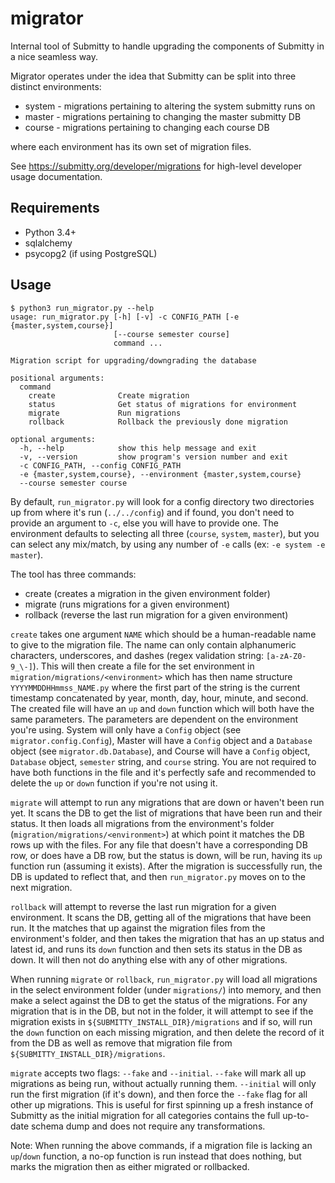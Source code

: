 migrator
========

Internal tool of Submitty to handle upgrading the components of Submitty
in a nice seamless way.

Migrator operates under the idea that Submitty can be split into three
distinct environments:
* system - migrations pertaining to altering the system submitty runs on
* master - migrations pertaining to changing the master submitty DB
* course - migrations pertaining to changing each course DB

where each environment has its own set of migration files.

See https://submitty.org/developer/migrations for high-level developer usage documentation.

Requirements
------------
* Python 3.4+
* sqlalchemy
* psycopg2 (if using PostgreSQL)

Usage
-----
```
$ python3 run_migrator.py --help
usage: run_migrator.py [-h] [-v] -c CONFIG_PATH [-e {master,system,course}]
                       [--course semester course]
                       command ...

Migration script for upgrading/downgrading the database

positional arguments:
  command
    create              Create migration
    status              Get status of migrations for environment
    migrate             Run migrations
    rollback            Rollback the previously done migration

optional arguments:
  -h, --help            show this help message and exit
  -v, --version         show program's version number and exit
  -c CONFIG_PATH, --config CONFIG_PATH
  -e {master,system,course}, --environment {master,system,course}
  --course semester course
 ```
 
By default, `run_migrator.py` will look for a config directory two directories up 
from where it's run (`../../config`) and if found, you don't need to provide
an argument to `-c`, else you will have to provide one. The environment
defaults to selecting all three (`course`, `system`, `master`), but you can
select any mix/match, by using any number of `-e` calls (ex: `-e system -e master`).
 
The tool has three commands:
* create (creates a migration in the given environment folder)
* migrate (runs migrations for a given environment)
* rollback (reverse the last run migration for a given environment)
 
`create` takes one argument `NAME` which should be a human-readable name to give
to the migration file. The name can only contain alphanumeric characters, underscores,
and dashes (regex validation string: `[a-zA-Z0-9_\-]`). This will then create a file
for the set environment in `migration/migrations/<environment>` which has then name
structure `YYYYMMDDHHmmss_NAME.py` where the first part of the string is the current
timestamp concatenated by year, month, day, hour, minute, and second. The created
file will have an `up` and `down` function which will both have the same parameters.
The parameters are dependent on the environment you're using. System will only have
a `Config` object (see `migrator.config.Config`), Master will have a `Config` object
and a `Database` object (see `migrator.db.Database`), and Course will have a `Config`
object, `Database` object, `semester` string, and `course` string. You are not
required to have both functions in the file and it's perfectly safe and recommended
to delete the `up` or `down` function if you're not using it.

`migrate` will attempt to run any migrations that are down or haven't been run yet.
It scans the DB to get the list of migrations that have been run and their status.
It then loads all migrations from the environment's folder 
(`migration/migrations/<environment>`) at which point it matches the DB rows up with
the files. For any file that doesn't have a corresponding DB row, or does have a DB
row, but the status is down, will be run, having its `up` function run (assuming it
exists). After the migration is successfully run, the DB is updated to reflect that,
and then `run_migrator.py` moves on to the next migration.

`rollback` will attempt to reverse the last run migration for a given environment.
It scans the DB, getting all of the migrations that have been run. It the matches
that up against the migration files from the environment's folder, and then takes
the migration that has an up status and latest id, and runs its `down` function and
then sets its status in the DB as down. It will then not do anything else with any
of other migrations.

When running `migrate` or `rollback`, `run_migrator.py` will load all migrations in the
select environment folder (under `migrations/`) into memory, and then make a select
against the DB to get the status of the migrations. For any migration that is in
the DB, but not in the folder, it will attempt to see if the migration exists
in `${SUBMITTY_INSTALL_DIR}/migrations` and if so, will run the `down` function
on each missing migration, and then delete the record of it from the DB as well as
remove that migration file from `${SUBMITTY_INSTALL_DIR}/migrations`.
 
`migrate` accepts two flags: `--fake` and `--initial`. `--fake` will mark all up migrations
as being run, without actually running them. `--initial` will only run the first migration 
(if it's down), and then force the `--fake` flag for all other up migrations. This is 
useful for first spinning up a fresh instance of Submitty as the initial migration for 
all categories contains the full up-to-date schema dump and does not require any 
transformations.

Note: When running the above commands, if a migration file is lacking an `up`/`down`
function, a no-op function is run instead that does nothing, but marks the migration
then as either migrated or rollbacked.
